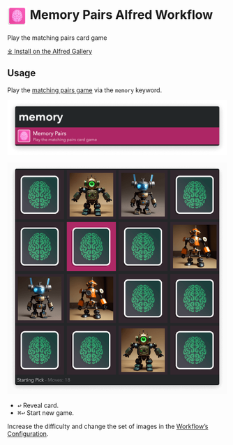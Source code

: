 # <img src='Workflow/icon.png' width='45' align='center' alt='icon'> Memory Pairs Alfred Workflow

Play the matching pairs card game

[⤓ Install on the Alfred Gallery](https://alfred.app/workflows/vitor/memory-pairs)

## Usage

Play the [matching pairs game](https://en.wikipedia.org/wiki/Concentration_%28card_game%29) via the `memory` keyword.

![Starting the workflow](Workflow/images/about/keyword.png)

![Playing the game](Workflow/images/about/grid.png)

* <kbd>↩&#xFE0E;</kbd> Reveal card.
* <kbd>⌘</kbd><kbd>↩&#xFE0E;</kbd> Start new game.

Increase the difficulty and change the set of images in the [Workflow’s Configuration](https://www.alfredapp.com/help/workflows/user-configuration/).
